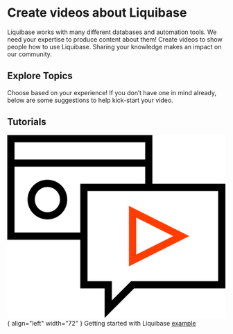 # Create videos about Liquibase
Liquibase works with many different databases and automation tools. We need your expertise to produce content about them! 
Create videos to show people how to use Liquibase. Sharing your knowledge makes an impact on our community.

## Explore Topics

Choose based on your experience! If you don’t have one in mind already, below are some suggestions to help kick-start your video.

## Tutorials

![Image title](images/tutorials.svg){ align="left" width="72" }
Getting started with Liquibase [example](https://www.liquibase.org/get-started/how-liquibase-works)

